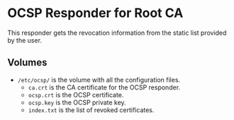 # OCSP Responder for Root CA

This responder gets the revocation information from the static list provided by the user. 

## Volumes

- `/etc/ocsp/` is the volume with all the configuration files.
    - `ca.crt` is the CA certificate for the OCSP responder.
    - `ocsp.crt` is the OCSP certificate.
    - `ocsp.key` is the OCSP private key.
    - `index.txt` is the list of revoked certificates.